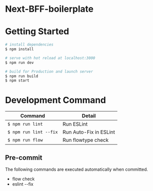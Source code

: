 # Next-BFF-boilerplate

# Getting Started

```bash
# install dependencies
$ npm install

# serve with hot reload at localhost:3000
$ npm run dev

# build for Production and launch server
$ npm run build
$ npm start
```

# Development Command

|Command|Detail|
|---|---|
|`$ npm run lint`|Run ESLint|
|`$ npm run lint --fix`|Run Auto-Fix in ESLint|
|`$ npm run flow`|Run flowtype check|

## Pre-commit

The following commands are executed automatically when committed.

- flow check
- eslint --fix
